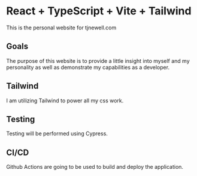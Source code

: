 # React + TypeScript + Vite + Tailwind

This is the personal website for tjnewell.com

## Goals

The purpose of this website is to provide a little insight into myself and my personality as well as demonstrate my capabilities as a developer.

## Tailwind

I am utilizing Tailwind to power all my css work.

## Testing

Testing will be performed using Cypress.

## CI/CD

Github Actions are going to be used to build and deploy the application.
